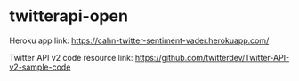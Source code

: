 # twitterapi-open

Heroku app link: https://cahn-twitter-sentiment-vader.herokuapp.com/

Twitter API v2 code resource link: https://github.com/twitterdev/Twitter-API-v2-sample-code
